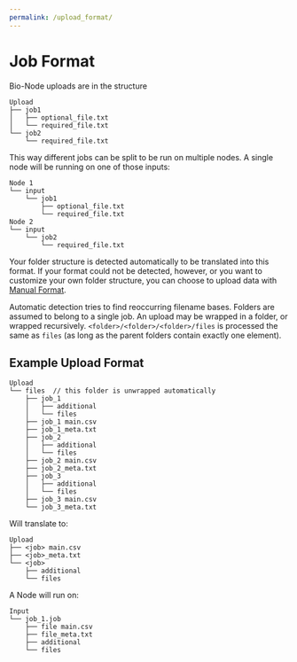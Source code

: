 ```yaml
---
permalink: /upload_format/
---
```


# Job Format

Bio-Node uploads are in the structure

```
Upload
├── job1
│   ├── optional_file.txt
│   └── required_file.txt
└── job2
    └── required_file.txt
```

This way different jobs can be split to be run on multiple nodes.
A single node will be running on one of those inputs:

```
Node 1
└── input
    └── job1
        ├── optional_file.txt
        └── required_file.txt
Node 2
└── input
    └── job2
        └── required_file.txt
```

Your folder structure is detected automatically to be translated into this format. If your format could not be detected, however, or you want to customize your own folder structure, you can choose to upload data with [Manual Format][1].

Automatic detection tries to find reoccurring filename bases. Folders are assumed to belong to a single job.
An upload may be wrapped in a folder, or wrapped recursively. `<folder>/<folder>/<folder>/files` is processed the same as `files`
(as long as the parent folders contain exactly one element).

## Example Upload Format

```
Upload
└── files  // this folder is unwrapped automatically
    ├── job_1
    │   ├── additional
    │   └── files
    ├── job_1 main.csv
    ├── job_1_meta.txt
    ├── job_2
    │   ├── additional
    │   └── files
    ├── job_2 main.csv
    ├── job_2_meta.txt
    ├── job_3
    │   ├── additional
    │   └── files
    ├── job_3 main.csv
    └── job_3_meta.txt
```

Will translate to:

```
Upload
├── <job> main.csv
├── <job>_meta.txt
└── <job>
    ├── additional
    └── files
```

A Node will run on:

```
Input
└── job_1.job
    ├── file main.csv
    ├── file_meta.txt
    ├── additional
    └── files
```

[1]: /manual_upload/
